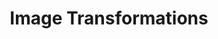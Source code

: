 ---
layout: submission
type: assignment
formsum: summative
sortorder: 3.9
appsused: psd
title: "Image Transformations"
level: cg4
brightspace: "https://brightspace.algonquincollege.com/d2l/lms/dropbox/user/folder_submit_files.d2l?db=192065&grpid=0&isprv=0&bp=0&ou=227625"
submission: "my-assignment-folder"
links: |
  - 
video: 
downloads: "https://www.dropbox.com/s/f7zmzkommzl5i7n/photoshop-transforms-summative.zip?dl=1"
description: "This summative assignment includes Photoshop skills you've used in the last few classes. Download the assignment files. Replicate the effects that are shown on the page." 
details: |
  
assignment: |
  ### Content-Aware Features

  #### Content-Aware Move

  On a duplicate layer, select the woman, then move her with the Content-Aware Move tool.

  <figure>
    <img class="size100 borderdarkgrey1" alt="content-aware-move" src="/images/Photoshop-transforms-summative/content-aware-move.jpg">
  <figcaption>
    Move her up. Make sure you duplicate the layer!
  </figcaption>
  </figure>

  #### Content-Aware Scale

  Duplicate the layer with the grass. Use the Content-Aware Scale feature to squeeze the grass so it's narrower.The tool will do this so the grass still looks natural.

    <figure>
    <img class="size100 borderdarkgrey1" alt="content-aware-scale" src="/images/photoshop-transforms-summative/content-aware-scale.jpg">
  <figcaption>
    Squeeze the piece of grass.
  </figcaption>
  </figure>

  #### Content-Aware Crop

  After duplicating the layer, use the Crop tool with Content-Aware Crop turned on to stretch the photo.

  <figure>
    <img class="size100 borderdarkgrey1" alt="content-aware-crop" src="/images/photoshop-transforms-summative/content-aware-crop.jpg">
  <figcaption>
    Stretch the photo of the dock as shown.
  </figcaption>
  </figure>

  ### Colour Correction

  #### Set Black Point

  Set the black point using a Threshold adjustment layer. Then use a Levels adjustment layer.

  <figure>
    <img class="size100 borderdarkgrey1" alt="set-black-point" src="/images/photoshop-transforms-summative/set-black-point.jpg">
  <figcaption>
    Set the black point using a Threshold adjustment layer. Then use a Levels adjustment layer.
  </figcaption>
  </figure>

  #### Sharpening

  Sharpen the photo of the ram with the High Pass process.

  <figure>
    <img class="size100 borderdarkgrey1" alt="sharpen-with-high-pass" src="/images/photoshop-transforms-summative/sharpen-with-high-pass.jpg">
  <figcaption>
    Sharpen the photo of the ram with the High Pass process.
  </figcaption>
  </figure>

  ### Image Transformation

  #### Vanishing Point Tool

  Use Photoshop's Vanishing Point filter to map the illustration onto the wall as shown.

  <figure>
    <img class="size100 borderdarkgrey1" alt="vanishing-point" src="/images/photoshop-transforms-summative/vanishing-point.jpg">
  <figcaption>
    Add the illustration on the wall so it wraps around the corner.
  </figcaption>
  </figure>

  ### Blurring

  Under <span class="command">Filter > Blur Gallery</span> use Field Blur to create visual interest by blurring the photo at strategic locations. Make sure to convert the layer to a Smart Object first.

  <figure>
    <img class="size100 borderdarkgrey1" alt="field-blur" src="/images/photoshop-transforms-summative/field-blur.jpg">
  <figcaption>
    Use the Field Blur filter to create interesting blurs.
  </figcaption>
  </figure>


---